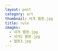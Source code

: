 ```yaml
---
layout: post
category: art
thumbnail: 네개 웹용.jpg
title: rule
images:
  - 네개 웹용.jpg
  - 네개2 웹용.jpg
  - 웹용3.jpg
---
```

